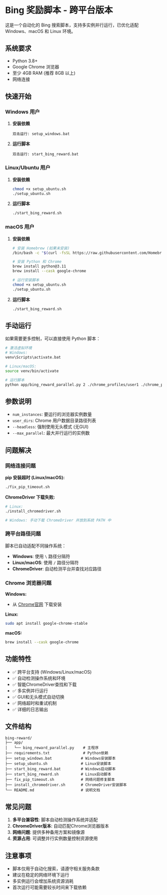 # Bing 奖励脚本 - 跨平台版本

这是一个自动化的 Bing 搜索脚本，支持多实例并行运行，已优化适配 Windows、macOS 和 Linux 环境。

## 系统要求

- Python 3.8+
- Google Chrome 浏览器
- 至少 4GB RAM (推荐 8GB 以上)
- 网络连接

## 快速开始

### Windows 用户

1. **安装依赖**
   ```
   双击运行: setup_windows.bat
   ```

2. **运行脚本**
   ```
   双击运行: start_bing_reward.bat
   ```

### Linux/Ubuntu 用户

1. **安装依赖**
   ```bash
   chmod +x setup_ubuntu.sh
   ./setup_ubuntu.sh
   ```

2. **运行脚本**
   ```bash
   ./start_bing_reward.sh
   ```

### macOS 用户

1. **安装依赖**
   ```bash
   # 安装 Homebrew (如果未安装)
   /bin/bash -c "$(curl -fsSL https://raw.githubusercontent.com/Homebrew/install/HEAD/install.sh)"
   
   # 安装 Python 和 Chrome
   brew install python@3.11
   brew install --cask google-chrome
   
   # 运行安装脚本
   chmod +x setup_ubuntu.sh
   ./setup_ubuntu.sh
   ```

2. **运行脚本**
   ```bash
   ./start_bing_reward.sh
   ```

## 手动运行

如果需要更多控制，可以直接使用 Python 脚本：

```bash
# 激活虚拟环境
# Windows:
venv\Scripts\activate.bat

# Linux/macOS:
source venv/bin/activate

# 运行脚本
python app/bing_reward_parallel.py 2 ./chrome_profiles/user1 ./chrome_profiles/user2 --max_parallel 2 --headless
```

## 参数说明

- `num_instances`: 要运行的浏览器实例数量
- `user_dirs`: Chrome 用户数据目录路径列表
- `--headless`: 强制使用无头模式 (无GUI)
- `--max_parallel`: 最大并行运行的实例数

## 问题解决

### 网络连接问题

**pip 安装超时 (Linux/macOS):**
```bash
./fix_pip_timeout.sh
```

**ChromeDriver 下载失败:**
```bash
# Linux:
./install_chromedriver.sh

# Windows: 手动下载 ChromeDriver 并放到系统 PATH 中
```

### 跨平台路径问题

脚本已自动适配不同操作系统：
- **Windows**: 使用 `\` 路径分隔符
- **Linux/macOS**: 使用 `/` 路径分隔符
- **ChromeDriver**: 自动检测平台并查找对应路径

### Chrome 浏览器问题

**Windows:**
- 从 [Chrome官网](https://www.google.com/chrome/) 下载安装

**Linux:**
```bash
sudo apt install google-chrome-stable
```

**macOS:**
```bash
brew install --cask google-chrome
```

## 功能特性

- ✅ 跨平台支持 (Windows/Linux/macOS)
- ✅ 自动检测操作系统和环境
- ✅ 智能ChromeDriver查找和下载
- ✅ 多实例并行运行
- ✅ GUI和无头模式自动切换
- ✅ 网络超时和重试机制
- ✅ 详细的日志输出

## 文件结构

```
bing-reward/
├── app/
│   └── bing_reward_parallel.py    # 主程序
├── requirements.txt               # Python依赖
├── setup_windows.bat             # Windows安装脚本
├── setup_ubuntu.sh               # Linux安装脚本
├── start_bing_reward.bat         # Windows启动脚本
├── start_bing_reward.sh          # Linux启动脚本
├── fix_pip_timeout.sh            # 网络问题修复脚本
├── install_chromedriver.sh       # ChromeDriver安装脚本
└── README.md                     # 说明文档
```

## 常见问题

1. **多平台兼容性**: 脚本自动检测操作系统并适配
2. **ChromeDriver版本**: 自动匹配Chrome浏览器版本
3. **网络问题**: 提供多种备用方案和镜像源
4. **资源占用**: 可调整并行实例数量控制资源使用

## 注意事项

- 脚本仅用于自动化搜索，请遵守相关服务条款
- 建议在稳定的网络环境下运行
- 多实例运行会增加系统资源消耗
- 首次运行可能需要较长时间来下载依赖
